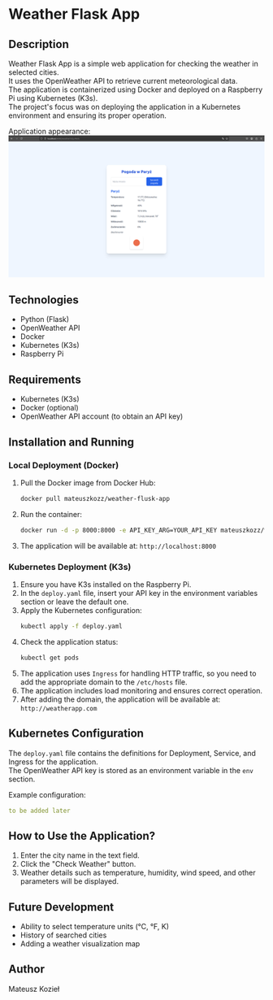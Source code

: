 # Weather Flask App

## Description
Weather Flask App is a simple web application for checking the weather in selected cities.  
It uses the OpenWeather API to retrieve current meteorological data.  
The application is containerized using Docker and deployed on a Raspberry Pi using Kubernetes (K3s).  
The project's focus was on deploying the application in a Kubernetes environment and ensuring its proper operation.

Application appearance:  
![Application appearance](images/app.png)

## Technologies
- Python (Flask)  
- OpenWeather API  
- Docker  
- Kubernetes (K3s)  
- Raspberry Pi  

## Requirements
- Kubernetes (K3s)  
- Docker (optional)  
- OpenWeather API account (to obtain an API key)  

## Installation and Running
### Local Deployment (Docker)
1. Pull the Docker image from Docker Hub:  
   ```sh
   docker pull mateuszkozz/weather-flusk-app
   ```
2. Run the container:  
   ```sh
   docker run -d -p 8000:8000 -e API_KEY_ARG=YOUR_API_KEY mateuszkozz/weather-flusk-app
   ```
3. The application will be available at: `http://localhost:8000`

### Kubernetes Deployment (K3s)
1. Ensure you have K3s installed on the Raspberry Pi.  
2. In the `deploy.yaml` file, insert your API key in the environment variables section or leave the default one.  
3. Apply the Kubernetes configuration:  
   ```sh
   kubectl apply -f deploy.yaml
   ```
4. Check the application status:  
   ```sh
   kubectl get pods
   ```
5. The application uses `Ingress` for handling HTTP traffic, so you need to add the appropriate domain to the `/etc/hosts` file.  
6. The application includes load monitoring and ensures correct operation.  
7. After adding the domain, the application will be available at: `http://weatherapp.com`

## Kubernetes Configuration
The `deploy.yaml` file contains the definitions for Deployment, Service, and Ingress for the application.  
The OpenWeather API key is stored as an environment variable in the `env` section.

Example configuration:
```yaml
to be added later
```

## How to Use the Application?
1. Enter the city name in the text field.  
2. Click the "Check Weather" button.  
3. Weather details such as temperature, humidity, wind speed, and other parameters will be displayed.  

## Future Development
- Ability to select temperature units (°C, °F, K)  
- History of searched cities  
- Adding a weather visualization map  

## Author
Mateusz Kozieł
